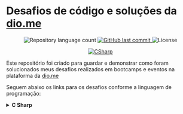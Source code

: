 # Desafios de código e soluções da [dio.me](https://www.dio.me/)

<p align="center">
	<img alt="Repository language count" src="https://img.shields.io/github/languages/count/lucas11oliveira/DesafiosDeCodigo">
	<a href="https://github.com/lucas11oliveira/DesafiosDeCodigo/commits/main">
		<img alt="GitHub last commit" src="https://img.shields.io/github/last-commit/lucas11oliveira/DesafiosDeCodigo?color=blue">
	</a>
	<img alt="License" src="https://img.shields.io/badge/license-MIT-brightgreen?color=blue">
</p>

<p align="center">
	<a href="https://dev.java/">
	  <img alt="CSharp" src="https://img.shields.io/static/v1?color=green&label=Dev&message=CSharp&style=for-the-badge&logo=c%2B%2B&logoColor=green">
	</a>
</p>

Este repositório foi criado para guardar e demonstrar como foram solucionados meus desafios realizados em bootcamps e eventos na plataforma da [dio.me](https://www.dio.me/)


Seguem abaixo os links para os desafios conforme a linguagem de programação:

<!-- C Sharp -->
<details>
	<summary><strong>C Sharp</strong></summary>
	<br />
	<div align="left">
		<table border=1>
			<tr>
				<th colspan="4">
				<a href="https://github.com/lucas11oliveira/DesafiosDeCodigo/tree/main/Desafios/C%20Sharp/Desafios%20Basicos%20C%23%20-%20Forma%C3%A7%C3%A3o%20em%20.NET">
					Desafios Basicos C# - Formação em .NET
				</a>
			</th>
			</tr>
			<tr>
				<th>Etapa</th>
				<th>Desafio</th>
				<th>Solução</th>
				<th>Status</th>
			</tr>
                <tr>
					<td align="center">1</td>
					<td>Multiplicação Simples</td>
					<td>
						<a href="https://github.com/lucas11oliveira/DesafiosDeCodigo/blob/main/Desafios/C%20Sharp/Desafios%20Basicos%20C%23%20-%20Forma%C3%A7%C3%A3o%20em%20.NET/Multiplica%C3%A7%C3%A3o%20Simples/Solution.cs">
							Código
						</a>
					</td>
					<td align="center">✅</td>
				</tr>
				<tr>
					<td align="center">2</td>
					<td>Pink e Cérebro</td>
					<td>
						<a href="https://github.com/lucas11oliveira/DesafiosDeCodigo/blob/main/Desafios/C%20Sharp/Desafios%20Basicos%20C%23%20-%20Forma%C3%A7%C3%A3o%20em%20.NET/Pink%20e%20C%C3%A9rebro/Solution.cs">
							Código
						</a>
					</td>
					<td align="center">✅</td>
				</tr>
				<tr>
					<td align="center">3</td>
					<td>Esfera</td>
					<td>
						<a href="https://github.com/lucas11oliveira/DesafiosDeCodigo/blob/main/Desafios/C%20Sharp/Desafios%20Basicos%20C%23%20-%20Forma%C3%A7%C3%A3o%20em%20.NET/Esfera/Solution.cs">
							Código
						</a>
					</td>
					<td align="center">✅</td>
				</tr>
		</table>